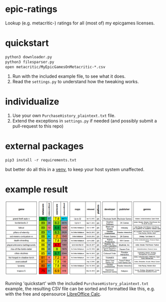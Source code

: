 # epic-ratings
Lookup (e.g. metacritic-) ratings for all (most of) my epicgames licenses. 

# quickstart

    python3 downloader.py
    python3 filesparser.py
    open metacritic/MyEpicGamesOnMetacritic-*.csv

1. Run with the included example file, to see what it does.
1. Read the `settings.py` to understand how the tweaking works.

# individualize
1. Use your own `PurchaseHistory_plaintext.txt` file.
1. Extend the exceptions in `settings.py` if needed (and possibly submit a pull-request to this repo)

# external packages

    pip3 install -r requirements.txt

but better do all this in a [venv](https://packaging.python.org/en/latest/guides/installing-using-pip-and-virtual-environments/#installing-virtualenv), to keep your host system unaffected.

# example result

![metacritic-example-table.png](metacritic-example-table.png)

Running 'quickstart' with the included `PurchaseHistory_plaintext.txt` example, the resulting CSV file can be sorted and formatted like this, e.g. with the free and opensource [LibreOffice Calc](https://www.libreoffice.org/discover/calc/). 
